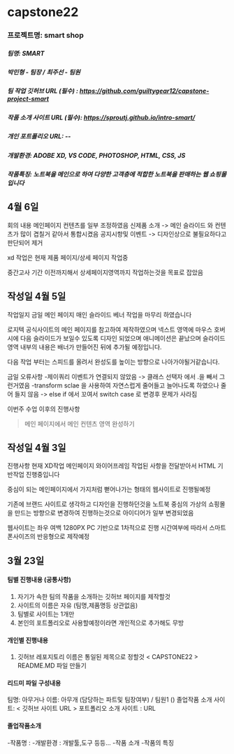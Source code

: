 # capstone22
### 프로젝트명: smart shop
##### 팀명: SMART
##### 박민형 - 팀장 / 최주선 - 팀원
##### 팀 작업 깃허브 URL (필수) : https://github.com/guiltygear12/capstone-project-smart
##### 작품 소개 사이트 URL (필수):  https://sproutj.github.io/intro-smart/
##### 개인 포트폴리오 URL: --
##### 개발환경: ADOBE XD, VS CODE, PHOTOSHOP, HTML, CSS, JS
##### 작품특징: 노트북을 메인으로 하여 다양한 고객층에 적합한 노트북을 판매하는 웹 쇼핑몰입니다


## 4월 6일
회의 내용
메인페이지 컨텐츠를 일부 조정하였음
신제품 소개 -> 메인 슬라이드 와 컨텐츠가 많이 겹칠거 같아서 통합시켰음
공지시항및 이벤트 -> 디자인상으로 불필요하다고 판단되어 제거

xd 작업은 현재 제품 페이지/상세 페이지 작업중

중간고사 기간 이전까지해서 상세페이지영역까지 작업하는것을 목표로 잡았음


## 작성일 4월 5일
작업일지
금일 메인 페이지 매인 슬라이드 베너 작업을 마무리 하였습니다

로지텍 공식사이트의 메인 페이지를 참고하여 제작하였으며 넥스트 영역에 마우스 호버시에
다음 슬라이드가 보일수 있도록 디자인 되었으며 애니메이션은 끝났으며 슬라이드 영역 내부의
내용은 배너가 만들어진 뒤에 추가될 예정입니다.

다음 작업 부터는 스피드를 올려서 완성도를 높이는 방향으로 나아가야될거같습니다.

금일 오류사항
-제이쿼리 이벤트가 연결되지 않았음 
    -> 클래스 선택자 에서 .을 빼서 그런거였음
-transform sclae 을 사용하여 자연스럽게 줄어들고 늘어나도록 하였으나 줄어 들지 않음
    ->  else if 에서 꼬여서 switch case 로 변경후 문제가 사라짐 

이번주 수업 이후의 진행사항
> 메인 페이지에서 메인 컨텐츠 영역 완성하기  


## 작성일 4월 3일
진행사항
현재 XD작업 메인페이지 와이어프레임 작업된 사항을 전달받아서 HTML 기반작업 진행중입니다

중심이 되는 메인페이지에서 가지처럼 뻗어나가는 형태의 웹사이트로 진행될예정

기존에 브랜드 사이트로 생각하고 디자인을 진행하던것을 노트북 중심의 가상의 쇼핑몰을 만드는 방향으로 변경하여 진행하는것으로 아이디어가 일부 변경되었음

웹사이트는 좌우 여백 1280PX PC 기반으로 1차적으로 진행 시간여부에 따라서 스마트폰사이즈의 반응형으로 제작예정


## 3월 23일

#### 팀별 진행내용 (공통사항)
1. 자기가 속한 팀의 작품을 소개하는 깃허브 페이지를 제작할것
2. 사이트의 이름은 자유 (팀명,제품명등 상관없음)
3. 팀별로 사이트는 1개만
4. 본인의 포트폴리오로 사용할예정이라면 개인적으로 추가해도 무방

#### 개인별 진행내용
1. 깃허브 레포지토리 이름은 통일된 제목으로 정할것 < CAPSTONE22 > README.MD 파일 만들기

#### 리드미 파일 구성내용
팀명: 아무거나
이름: 아무개 (담당하는 파트및 팀장여부) / 팀원1 ()
졸업작품 소개 사이트: < 깃허브 사이트 URL >
포트폴리오 소개 사이트 : URL

#### 졸업작품소개
-작품명 : 
-개발환경 : 개발툴,도구 등등...
-작품 소개
-작품의 특징




